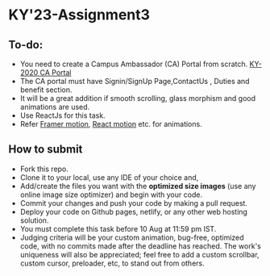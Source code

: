 # KY'23-Assignment3
## To-do:
* You need to create a Campus Ambassador (CA) Portal from scratch. [KY-2020 CA Portal](https://ky-2020.netlify.app/)
* The CA portal must have Signin/SignUp Page,ContactUs , Duties and benefit section.
* It will be a great addition if smooth scrolling, glass morphism and good animations are used.
* Use ReactJs for this task.
* Refer [Framer motion](https://www.framer.com/motion/), [React motion](https://www.npmjs.com/package/react-motion) etc. for animations.

## How to submit
* Fork this repo.
* Clone it to your local, use any IDE of your choice and, 
* Add/create the files you want with the **optimized size images** (use any online image size optimizer) and begin with your code.
* Commit your changes and push your code by making a pull request.
* Deploy your code on Github pages, netlify, or any other web hosting solution.
* You must complete this task before 10 Aug at 11:59 pm IST.
* Judging criteria will be your custom animation, bug-free, optimized code, with no commits made after the deadline has reached. The work's uniqueness will also be appreciated; feel free to add a custom scrollbar, custom cursor, preloader, etc, to stand out from others.
